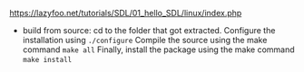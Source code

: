 https://lazyfoo.net/tutorials/SDL/01_hello_SDL/linux/index.php

* build from source:
cd to the folder that got extracted. Configure the installation using
`./configure`
Compile the source using the make command
`make all`
Finally, install the package using the make command
`make install`
